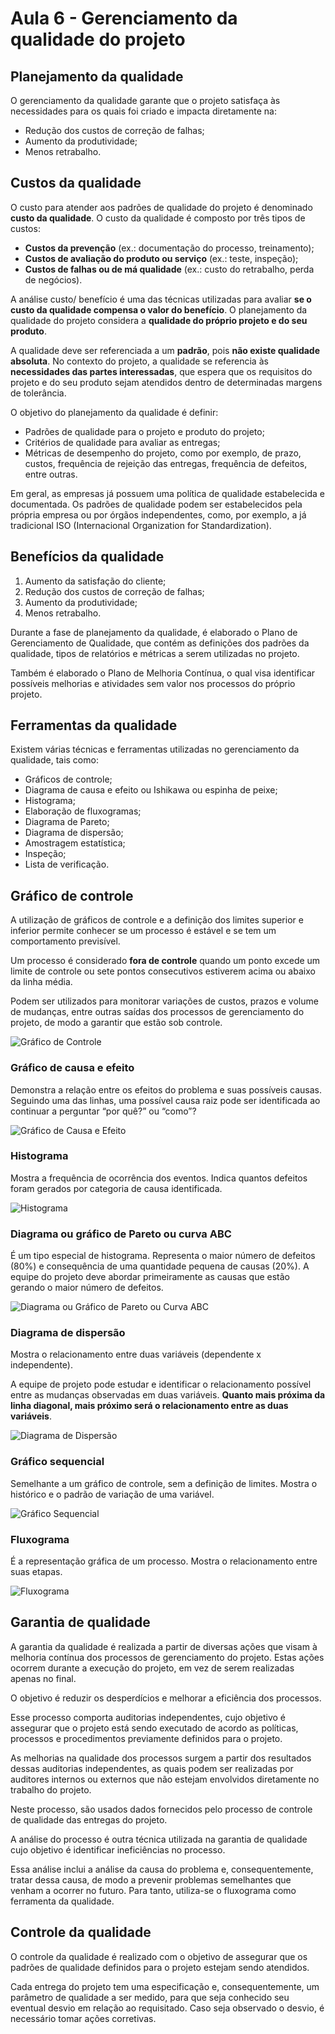 # Aula 6 - Gerenciamento da qualidade do projeto 


## Planejamento da qualidade 

O gerenciamento da qualidade garante que o projeto satisfaça às necessidades para os quais foi criado e impacta diretamente na: 
- Redução dos custos de correção de falhas; 
- Aumento da produtividade; 
- Menos retrabalho. 

 
## Custos da qualidade 

O custo para atender aos padrões de qualidade do projeto é denominado **custo da qualidade**. O custo da qualidade é composto por três tipos de custos: 
- **Custos da prevenção** (ex.: documentação do processo, treinamento); 
- **Custos de avaliação do produto ou serviço** (ex.: teste, inspeção); 
- **Custos de falhas ou de má qualidade** (ex.: custo do retrabalho, perda de negócios). 

A análise custo/ benefício é uma das técnicas utilizadas para avaliar **se o custo da qualidade compensa o valor do benefício**. O planejamento da qualidade do projeto considera a **qualidade do próprio projeto e do seu produto**. 

A qualidade deve ser referenciada a um **padrão**, pois **não existe qualidade absoluta**. No contexto do projeto, a qualidade se referencia às **necessidades das partes interessadas**, que espera que os requisitos do projeto e do seu produto sejam atendidos dentro de determinadas margens de tolerância. 

O objetivo do planejamento da qualidade é definir: 
- Padrões de qualidade para o projeto e produto do projeto; 
- Critérios de qualidade para avaliar as entregas; 
- Métricas de desempenho do projeto, como por exemplo, de prazo, custos, frequência de rejeição das entregas, frequência de defeitos, entre outras. 
 
Em geral, as empresas já possuem uma política de qualidade estabelecida e documentada. Os padrões de qualidade podem ser estabelecidos pela própria empresa ou por órgãos independentes, como, por exemplo, a já tradicional ISO (Internacional Organization for Standardization). 


## Benefícios da qualidade 

1. Aumento da satisfação do cliente; 
2. Redução dos custos de correção de falhas; 
3. Aumento da produtividade; 
4. Menos retrabalho. 

Durante a fase de planejamento da qualidade, é elaborado o Plano de Gerenciamento de Qualidade, que contém as definições dos padrões da qualidade, tipos de relatórios e métricas a serem utilizadas no projeto. 

Também é elaborado o Plano de Melhoria Contínua, o qual visa identificar possíveis melhorias e atividades sem valor nos processos do próprio projeto. 
 
 
## Ferramentas da qualidade 

Existem várias técnicas e ferramentas utilizadas no gerenciamento da qualidade, tais como: 
- Gráficos de controle; 
- Diagrama de causa e efeito ou Ishikawa ou espinha de peixe; 
- Histograma; 
- Elaboração de fluxogramas; 
- Diagrama de Pareto; 
- Diagrama de dispersão; 
- Amostragem estatística; 
- Inspeção; 
- Lista de verificação. 


## Gráfico de controle 

A utilização de gráficos de controle e a definição dos limites superior e inferior permite conhecer se um processo é estável e se tem um comportamento previsível. 

Um processo é considerado **fora de controle** quando um ponto excede um limite de controle ou sete pontos consecutivos estiverem acima ou abaixo da linha média. 

Podem ser utilizados para monitorar variações de custos, prazos e volume de mudanças, entre outras saídas dos processos de gerenciamento do projeto, de modo a garantir que estão sob controle. 
 
![Gráfico de Controle](../../media/gestao_de_projetos/aula06/img/grafico_controle.png)


### Gráfico de causa e efeito 

Demonstra a relação entre os efeitos do problema e suas possíveis causas. Seguindo uma das linhas, uma possível causa raiz pode ser identificada ao continuar a perguntar “por quê?” ou “como”? 

![Gráfico de Causa e Efeito](../../media/gestao_de_projetos/aula06/img/grafico_causa_efeito.png)


### Histograma 

Mostra a frequência de ocorrência dos eventos. Indica quantos defeitos foram gerados por categoria de causa identificada. 

![Histograma](../../media/gestao_de_projetos/aula06/img/histograma.png)
 

### Diagrama ou gráfico de Pareto ou curva ABC 
 
É um tipo especial de histograma. Representa o maior número de defeitos (80%) e consequência de uma quantidade pequena de causas (20%). A equipe do projeto deve abordar primeiramente as causas que estão gerando o maior número de defeitos. 

 ![Diagrama ou Gráfico de Pareto ou Curva ABC](../../media/gestao_de_projetos/aula06/img/grafico_pareto.png)


### Diagrama de dispersão 
 

Mostra o relacionamento entre duas variáveis (dependente x independente). 

A equipe de projeto pode estudar e identificar o relacionamento possível entre as mudanças observadas em duas variáveis. **Quanto mais próxima da linha diagonal, mais próximo será o relacionamento entre as duas variáveis**. 

![Diagrama de Dispersão](../../media/gestao_de_projetos/aula06/img/diagrama_dispersao.png)


### Gráfico sequencial 

Semelhante a um gráfico de controle, sem a definição de limites. Mostra o histórico e o padrão de variação de uma variável. 

![Gráfico Sequencial](../../media/gestao_de_projetos/aula06/img/grafico_sequencial.png)
 

### Fluxograma 

É a representação gráfica de um processo. Mostra o relacionamento entre suas etapas. 

 ![Fluxograma](../../media/gestao_de_projetos/aula06/img/fluxograma.png)


## Garantia de qualidade 

A garantia da qualidade é realizada a partir de diversas ações que visam à melhoria contínua dos processos de gerenciamento do projeto. Estas ações ocorrem durante a execução do projeto, em vez de serem realizadas apenas no final. 

O objetivo é reduzir os desperdícios e melhorar a eficiência dos processos. 

Esse processo comporta auditorias independentes, cujo objetivo é assegurar que o projeto está sendo executado de acordo as políticas, processos e procedimentos previamente definidos para o projeto. 

As melhorias na qualidade dos processos surgem a partir dos resultados dessas auditorias independentes, as quais podem ser realizadas por auditores internos ou externos que não estejam envolvidos diretamente no trabalho do projeto. 

Neste processo, são usados dados fornecidos pelo processo de controle de qualidade das entregas do projeto. 

A análise do processo é outra técnica utilizada na garantia de qualidade cujo objetivo é identificar ineficiências no processo. 

Essa análise inclui a análise da causa do problema e, consequentemente, tratar dessa causa, de modo a prevenir problemas semelhantes que venham a ocorrer no futuro. Para tanto, utiliza-se o fluxograma como ferramenta da qualidade. 
 

## Controle da qualidade 

O controle da qualidade é realizado com o objetivo de assegurar que os padrões de qualidade definidos para o projeto estejam sendo atendidos. 

Cada entrega do projeto tem uma especificação e, consequentemente, um parâmetro de qualidade a ser medido, para que seja conhecido seu eventual desvio em relação ao requisitado. Caso seja observado o desvio, é necessário tomar ações corretivas.